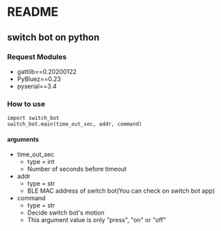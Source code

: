 # README
## switch bot on python
### Request Modules
- gattlib==0.20200122
- PyBluez==0.23
- pyserial==3.4
### How to use
    import switch_bot
    switch_bot.main(time_out_sec, addr, command)
#### arguments
- time_out_sec
    - type = int
    - Number of seconds before timeout
- addr
    - type = str
    - BLE MAC address of switch bot(You can check on switch bot app)
- command
    - type = str
    - Decide switch bot's motion
    - This argument value is only "press", "on" or "off"
